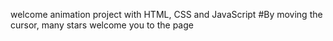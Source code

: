 welcome animation project with HTML, CSS and JavaScript
#By moving the cursor, many stars welcome you to the page
